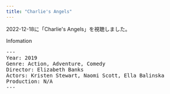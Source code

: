 ```yaml
---
title: "Charlie's Angels"
---
```

2022-12-18に「Charlie's Angels」を視聴しました。

Infomation
<pre>
---
Year: 2019
Genre: Action, Adventure, Comedy
Director: Elizabeth Banks
Actors: Kristen Stewart, Naomi Scott, Ella Balinska
Production: N/A
---
</pre>